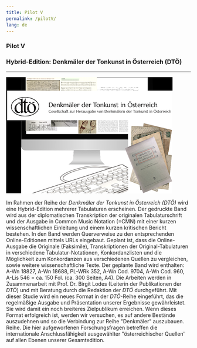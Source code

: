 ```yaml
---
title: Pilot V
permalink: /pilotV/
lang: de
---
```


### Pilot V
### Hybrid-Edition: Denkmäler der Tonkunst in Österreich (DTÖ)
___

![](/assets/img/DTOe_coll_01.png "Collage von K. Schöning")

Im Rahmen der Reihe der _Denkmäler der Tonkunst in Österreich (DTÖ)_
wird eine Hybrid-Edition mehrerer Tabulaturen erscheinen. Der gedruckte Band wird aus der
diplomatischen Transkription der originalen Tabulaturschrift und der Ausgabe in Common Music Notation (=CMN) mit einer kurzen wissenschaftlichen Einleitung und einem kurzen kritischen Bericht bestehen. In den Band werden Querverweise zu den entsprechenden Online-Editionen mittels URLs eingebaut. Geplant ist, dass die Online-Ausgabe die Originale (Faksimile), Transkriptionen der
Original-Tabulaturen in verschiedene Tabulatur-Notationen, Konkordanzlisten und die Möglichkeit zum
Konkordanzen aus verschiedenen Quellen zu vergleichen, sowie weitere wissenschaftliche Texte. Der geplante Band
wird enthalten: A-Wn 18827, A-Wn 18688, PL-WRk 352, A-Wn Cod. 9704, A-Wn Cod. 960, A-Lis 546
= ca. 150 Fol. (ca. 300 Seiten, A4). Die Arbeiten werden in Zusammenarbeit mit Prof. Dr. Birgit Lodes
(Leiterin der Publikationen der _DTÖ_) und mit Beratung durch die Redaktion der _DTÖ_ durchgeführt.
Mit dieser Studie wird ein neues Format in der _DTÖ_-Reihe eingeführt, das die regelmäßige Ausgabe und
Präsentation unserer Ergebnisse gewährleistet. Sie wird damit ein noch breiteres Zielpublikum erreichen. Wenn dieses Format
erfolgreich ist, werden wir versuchen, es auf andere Bestände auszudehnen und so die Verbindung zur Reihe "Denkmäler" auszubauen.
Reihe. Die hier aufgeworfenen Forschungsfragen betreffen die internationale Anschlussfähigkeit ausgewählter "österreichischer
Quellen' auf allen Ebenen unserer Gesamtedition.
